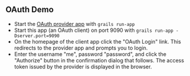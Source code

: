 ## OAuth Demo
 - Start the [OAuth provider app](https://github.com/domurtag/oauth2-provider) with `grails run-app`
 - Start this app (an OAuth client) on port 9090 with `grails run-app -Dserver.port=9090`
 - On the homepage of the client app click the "OAuth Login" link. This redirects to the provider app and prompts you to login. 
 - Enter the username "me", password "password", and click the "Authorize" button in the confirmation dialog that follows. The access token issued by the provider is displayed in the browser.
